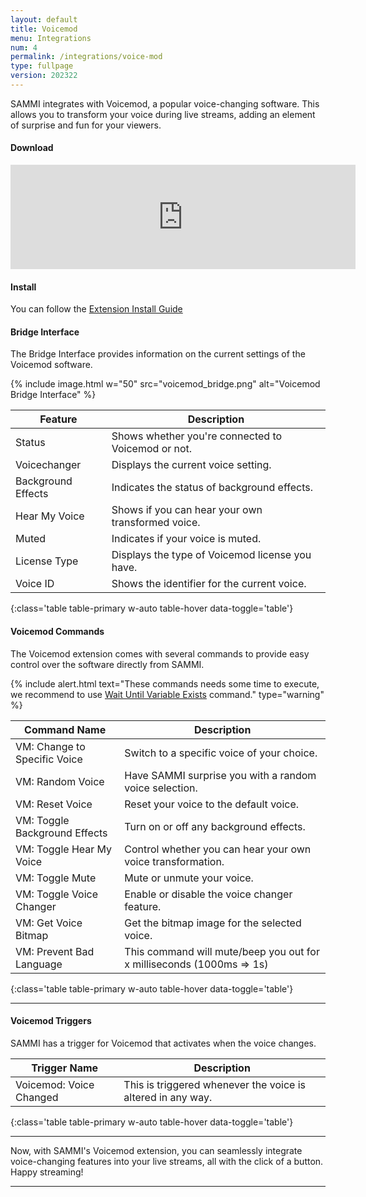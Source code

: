 ```yaml
---
layout: default
title: Voicemod
menu: Integrations
num: 4
permalink: /integrations/voice-mod
type: fullpage
version: 202322
---
```


SAMMI integrates with Voicemod, a popular voice-changing software. This allows you to transform your voice during live streams, adding an element of surprise and fun for your viewers.

#### Download 
<iframe frameborder="0" src="https://itch.io/embed/2110760?bg_color=222222&amp;fg_color=e4e3e3&amp;link_color=103b93&amp;border_color=141617" width="552" height="167"><a href="https://sammisolutions.itch.io/voicemod">Voicemod by SAMMI</a></iframe>

#### Install
You can follow the [Extension Install Guide](https://sammi.solutions/extensions/install)

#### Bridge Interface

The Bridge Interface provides information on the current settings of the Voicemod software.

{% include image.html w="50" src="voicemod_bridge.png" alt="Voicemod Bridge Interface" %}

| Feature             | Description                                         |
|----------------|------------------------------------------------|
| Status             | Shows whether you're connected to Voicemod or not. |
| Voicechanger    | Displays the current voice setting.                |
| Background Effects | Indicates the status of background effects.   |
| Hear My Voice     | Shows if you can hear your own transformed voice. |
| Muted              | Indicates if your voice is muted.               |
| License Type      | Displays the type of Voicemod license you have. |
| Voice ID           | Shows the identifier for the current voice.       |
{:class='table table-primary w-auto table-hover data-toggle='table'}

#### Voicemod Commands

The Voicemod extension comes with several commands to provide easy control over the software directly from SAMMI.

{% include alert.html text="These commands needs some time to execute, we recommend to use <a href='/docs/commands/wait#waituntilvariableexists'>Wait Until Variable Exists</a> command." type="warning" %}

| Command Name                  | Description                                                     |
|----------------------|------------------------------------------------------------|
| VM: Change to Specific Voice | Switch to a specific voice of your choice.                |
| VM: Random Voice             | Have SAMMI surprise you with a random voice selection.    |
| VM: Reset Voice              | Reset your voice to the default voice.                    |
| VM: Toggle Background Effects | Turn on or off any background effects.                   |
| VM: Toggle Hear My Voice      | Control whether you can hear your own voice transformation. |
| VM: Toggle Mute               | Mute or unmute your voice.                                |
| VM: Toggle Voice Changer      | Enable or disable the voice changer feature.             |
| VM: Get Voice Bitmap          | Get the bitmap image for the selected voice.             |
| VM: Prevent Bad Language      | This command will mute/beep you out for x milliseconds (1000ms => 1s) |
{:class='table table-primary w-auto table-hover data-toggle='table'}

<hr>

#### Voicemod Triggers

SAMMI has a trigger for Voicemod that activates when the voice changes.

| Trigger Name     | Description                                       |
|-----------------|------------------------------------------------|
| Voicemod: Voice Changed | This is triggered whenever the voice is altered in any way. |
{:class='table table-primary w-auto table-hover data-toggle='table'}

<hr>

Now, with SAMMI's Voicemod extension, you can seamlessly integrate voice-changing features into your live streams, all with the click of a button. Happy streaming!

<hr>
